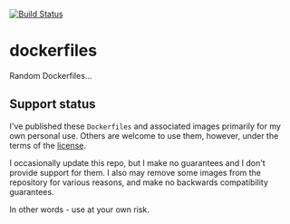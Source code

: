 [![Build Status][ghactions-image]][ghactions-url]

# dockerfiles

Random Dockerfiles...

## Support status

I've published these `Dockerfiles` and associated images primarily for my own
personal use. Others are welcome to use them, however, under the terms of the
[license](./LICENSE).

I occasionally update this repo, but I make no guarantees and I don't provide
support for them. I also may remove some images from the repository for various
reasons, and make no backwards compatibility guarantees.

In other words - use at your own risk.

[ghactions-image]: https://github.com/hairyhenderson/dockerfiles/workflows/Docker%20Build/badge.svg
[ghactions-url]: https://github.com/hairyhenderson/dockerfiles/actions?workflow=Docker+Build

